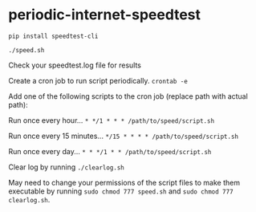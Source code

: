 # periodic-internet-speedtest
`pip install speedtest-cli`

`./speed.sh`

Check your speedtest.log file for results

Create a cron job to run script periodically.
`crontab -e`

Add one of the following scripts to the cron job (replace path with actual path):

Run once every hour...
`* */1 * * * /path/to/speed/script.sh`

Run once every 15 minutes...
`*/15 * * * * /path/to/speed/script.sh`

Run once every day...
`* * */1 * * /path/to/speed/script.sh`

Clear log by running `./clearlog.sh`

May need to change your permissions of the script files to make them executable by running `sudo chmod 777 speed.sh` and `sudo chmod 777 clearlog.sh`.
